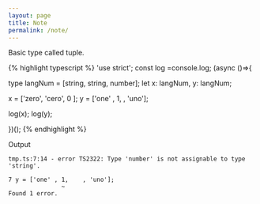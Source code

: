 ```yaml
---
layout: page
title: Note
permalink: /note/
---
```


Basic type called tuple.

{% highlight typescript %}
'use strict'; const log =console.log; (async ()=>{

type langNum = [string, string, number];
let x: langNum, y: langNum;

x = ['zero', 'cero', 0    ];
y = ['one' , 1,    , 'uno'];

log(x);
log(y);

})();
{% endhighlight %}

Output

```
tmp.ts:7:14 - error TS2322: Type 'number' is not assignable to type 'string'.

7 y = ['one' , 1,    , 'uno'];
               ~
Found 1 error.
```
